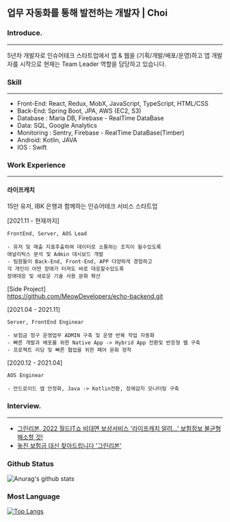## 업무 자동화를 통해 발전하는 개발자 | Choi


### Introduce.
-----
5년차 개발자로 인슈어테크 스타트업에서 앱 & 웹을 (기획/개발/배포/운영)하고
앱 개발자를 시작으로 현재는 Team Leader 역할을 담당하고 있습니다. 

      
### Skill 
-----
- Front-End: React, Redux, MobX, JavaScript, TypeScript,  HTML/CSS 
- Back-End: Spring Boot, JPA, AWS (EC2, S3)
- Database : Maria DB, Firebase - RealTime DataBase
- Data: SQL, Google Analytics
- Monitoring : Sentry, Firebase - RealTime DataBase(Timber) 
- Android: Kotlin, JAVA 
- IOS : Swift


### Work Experience
-----
#### 라이프캐치 
15만 유저, IBK 은행과 함께하는 인슈어테크 서비스 스타트업 

[2021.11 - 현재까지]
```
FrontEnd, Server, AOS Lead

- 유저 및 매출 지표추출하여 데이터로 소통하는 조직이 될수있도록
애널리틱스 분석 및 Admin 대시보드 개발
- 팀원들이 Back-End, Front-End, APP 다양하게 경험하고 
각 개인이 어떤 장애가 터져도 바로 대응할수있도록 
장애대응 및 새로운 기술 사용 문화 확산
```
  
[Side Project]  
https://github.com/MeowDevelopers/echo-backend.git
    
[2021.04 - 2021.11]  
```  
Server, FrontEnd Enginear

- 보험금 청구 운영업무 ADMIN 구축 및 운영 반복 작업 자동화
- 빠른 개발과 배포를 위한 Native App -> Hybrid App 전환및 반응형 웹 구축
- 프로젝트 리딩 및 빠른 협업을 위한 페어 문화 정착
```

[2020.12 - 2021.04]
```
AOS Enginear

- 안드로이드 앱 안정화, Java -> Kotlin전환, 장애감지 모니터링 구축
```

### Interview.
-----
- [그린리본, 2022 월드IT쇼 비대면 보상서비스 '라이프캐치 알려...' 보험정보 불균형 해소할 것!](http://kr.aving.net/news/view.php?articleId=1704221)
- [놓친 보험금 대신 찾아드립니다 '그린리본'](https://www.edaily.co.kr/news/read?newsId=01695766629015136&mediaCodeNo=257)

### Github Status
![Anurag's github stats](https://github-readme-stats.vercel.app/api?username=OreoChoi&show_icons=true&theme=dracula)
  
### Most Language
[![Top Langs](https://github-readme-stats.vercel.app/api/top-langs/?username=OreoChoi&langs_count=8)](https://github.com/anuraghazra/github-readme-stats)
